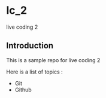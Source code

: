 # lc_2
live coding 2


## Introduction

This is a sample repo for live coding 2

Here is a list of topics :
- Git
- Github
